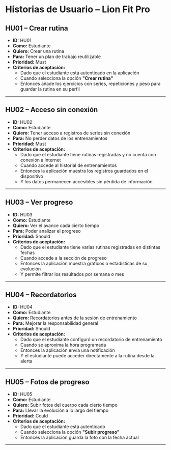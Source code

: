 # Historias de Usuario – Lion Fit Pro

## HU01 – Crear rutina
- **ID:** HU01  
- **Como:** Estudiante  
- **Quiero:** Crear una rutina  
- **Para:** Tener un plan de trabajo reutilizable  
- **Prioridad:** Must  
- **Criterios de aceptación:**  
  - Dado que el estudiante está autenticado en la aplicación  
  - Cuando selecciona la opción **"Crear rutina"**  
  - Entonces añade los ejercicios con series, repeticiones y peso para guardar la rutina en su perfil  

---

## HU02 – Acceso sin conexión
- **ID:** HU02  
- **Como:** Estudiante  
- **Quiero:** Tener acceso a registros de series sin conexión  
- **Para:** No perder datos de los entrenamientos  
- **Prioridad:** Must  
- **Criterios de aceptación:**  
  - Dado que el estudiante tiene rutinas registradas y no cuenta con conexión a internet  
  - Cuando accede al historial de entrenamientos  
  - Entonces la aplicación muestra los registros guardados en el dispositivo  
  - Y los datos permanecen accesibles sin pérdida de información  

---

## HU03 – Ver progreso
- **ID:** HU03  
- **Como:** Estudiante  
- **Quiero:** Ver el avance cada cierto tiempo  
- **Para:** Poder analizar el progreso  
- **Prioridad:** Should  
- **Criterios de aceptación:**  
  - Dado que el estudiante tiene varias rutinas registradas en distintas fechas  
  - Cuando accede a la sección de progreso  
  - Entonces la aplicación muestra gráficos o estadísticas de su evolución  
  - Y permite filtrar los resultados por semana o mes  

---

## HU04 – Recordatorios
- **ID:** HU04  
- **Como:** Estudiante  
- **Quiero:** Recordatorios antes de la sesión de entrenamiento  
- **Para:** Mejorar la responsabilidad general  
- **Prioridad:** Should  
- **Criterios de aceptación:**  
  - Dado que el estudiante configuró un recordatorio de entrenamiento  
  - Cuando se aproxima la hora programada  
  - Entonces la aplicación envía una notificación  
  - Y el estudiante puede acceder directamente a la rutina desde la alerta  

---

## HU05 – Fotos de progreso
- **ID:** HU05  
- **Como:** Estudiante  
- **Quiero:** Subir fotos del cuerpo cada cierto tiempo  
- **Para:** Llevar la evolución a lo largo del tiempo  
- **Prioridad:** Could  
- **Criterios de aceptación:**  
  - Dado que el estudiante está autenticado  
  - Cuando selecciona la opción **"Subir progreso"**  
  - Entonces la aplicación guarda la foto con la fecha actual  

---
